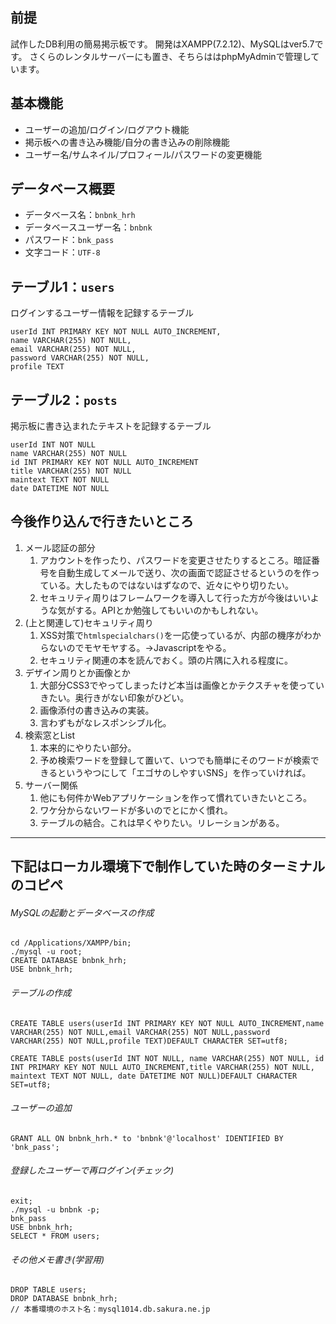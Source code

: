 ## 前提
試作したDB利用の簡易掲示板です。
開発はXAMPP(7.2.12)、MySQLはver5.7です。
さくらのレンタルサーバーにも置き、そちらははphpMyAdminで管理しています。

## 基本機能
 - ユーザーの追加/ログイン/ログアウト機能
 - 掲示板への書き込み機能/自分の書き込みの削除機能
 - ユーザー名/サムネイル/プロフィール/パスワードの変更機能

## データベース概要
- データベース名：`bnbnk_hrh`
- データベースユーザー名：`bnbnk`
- パスワード：`bnk_pass`
- 文字コード：`UTF-8`

## テーブル1：`users`
ログインするユーザー情報を記録するテーブル

	userId INT PRIMARY KEY NOT NULL AUTO_INCREMENT,
	name VARCHAR(255) NOT NULL,
	email VARCHAR(255) NOT NULL,
	password VARCHAR(255) NOT NULL,
	profile TEXT

## テーブル2：`posts`
掲示板に書き込まれたテキストを記録するテーブル

	userId INT NOT NULL
	name VARCHAR(255) NOT NULL
	id INT PRIMARY KEY NOT NULL AUTO_INCREMENT
	title VARCHAR(255) NOT NULL
	maintext TEXT NOT NULL
	date DATETIME NOT NULL

## 今後作り込んで行きたいところ
1. メール認証の部分
	1. アカウントを作ったり、パスワードを変更させたりするところ。暗証番号を自動生成してメールで送り、次の画面で認証させるというのを作っている。大したものではないはずなので、近々にやり切りたい。
	2. セキュリティ周りはフレームワークを導入して行った方が今後はいいような気がする。APIとか勉強してもいいのかもしれない。
2. (上と関連して)セキュリティ周り
	1. XSS対策で`htmlspecialchars()`を一応使っているが、内部の機序がわからないのでモヤモヤする。→Javascriptをやる。
	2. セキュリティ関連の本を読んでおく。頭の片隅に入れる程度に。
3. デザイン周りとか画像とか
	1. 大部分CSS3でやってしまったけど本当は画像とかテクスチャを使っていきたい。奥行きがない印象がひどい。
	2. 画像添付の書き込みの実装。
	3. 言わずもがなレスポンシブル化。
4. 検索窓とList
	1. 本来的にやりたい部分。
	2. 予め検索ワードを登録して置いて、いつでも簡単にそのワードが検索できるというやつにして「エゴサのしやすいSNS」を作っていければ。
5. サーバー関係
	1. 他にも何件かWebアプリケーションを作って慣れていきたいところ。
	2. ワケ分からないワードが多いのでとにかく慣れ。
	3. テーブルの結合。これは早くやりたい。リレーションがある。
***
## 下記はローカル環境下で制作していた時のターミナルのコピペ
###### MySQLの起動とデータベースの作成

	cd /Applications/XAMPP/bin;
	./mysql -u root;
	CREATE DATABASE bnbnk_hrh;
	USE bnbnk_hrh;

###### テーブルの作成

	CREATE TABLE users(userId INT PRIMARY KEY NOT NULL AUTO_INCREMENT,name VARCHAR(255) NOT NULL,email VARCHAR(255) NOT NULL,password VARCHAR(255) NOT NULL,profile TEXT)DEFAULT CHARACTER SET=utf8;

	CREATE TABLE posts(userId INT NOT NULL, name VARCHAR(255) NOT NULL, id INT PRIMARY KEY NOT NULL AUTO_INCREMENT,title VARCHAR(255) NOT NULL, maintext TEXT NOT NULL, date DATETIME NOT NULL)DEFAULT CHARACTER SET=utf8;

###### ユーザーの追加

	GRANT ALL ON bnbnk_hrh.* to 'bnbnk'@'localhost' IDENTIFIED BY 'bnk_pass';

###### 登録したユーザーで再ログイン(チェック)

	exit;
	./mysql -u bnbnk -p;
	bnk_pass
	USE bnbnk_hrh;
	SELECT * FROM users;

###### その他メモ書き(学習用)

	DROP TABLE users;
	DROP DATABASE bnbnk_hrh;
	// 本番環境のホスト名：mysql1014.db.sakura.ne.jp
